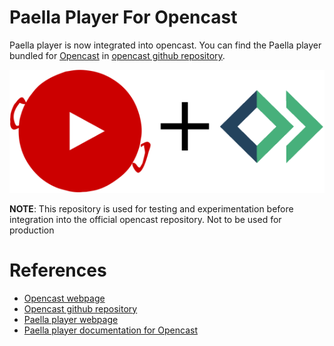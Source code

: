 Paella Player For Opencast
===========================

Paella player is now integrated into opencast.
You can find the Paella player bundled for [Opencast](https://opencast.org) in [opencast github repository](https://github.com/opencast/opencast).

![Paella Player Logo](paella_oc.png)


**NOTE**: This repository is used for testing and experimentation before integration into the official opencast repository. Not to be used for production


# References

- [Opencast webpage](https://opencast.org)
- [Opencast github repository](https://github.com/opencast/opencast)
- [Paella player webpage](https://paellaplayer.upv.es/)
- [Paella player documentation for Opencast](https://docs.opencast.org/develop/admin/#modules/paella.player7/configuration/)
